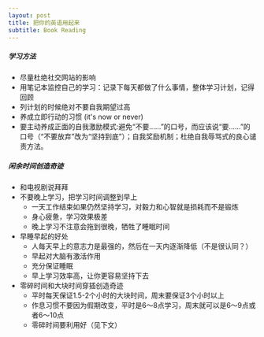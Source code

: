 ```yaml
---
layout: post
title: 把你的英语用起来
subtitle: Book Reading
---
```


<script type="text/javascript" src="http://cdn.mathjax.org/mathjax/latest/MathJax.js?config=default"></script>

##### 学习方法
- 尽量杜绝社交网站的影响
- 用笔记本监控自己的学习：记录下每天都做了什么事情，整体学习计划，记得回顾
- 列计划的时候绝对不要自我期望过高
- 养成立即行动的习惯 (it's now or never)
- 要主动养成正面的自我激励模式:避免“不要……”的口号，而应该说“要……”的口号（“不要放弃”改为“坚持到底”）；自我奖励机制；杜绝自我辱骂式的良心谴责方法。
 
##### 闲余时间创造奇迹
- 和电视剧说拜拜
- 不要晚上学习，把学习时间调整到早上
  - 一天工作结束如果仍然坚持学习，对毅力和心智就是损耗而不是锻炼
  - 身心疲惫，学习效果极差
  - 晚上学习不注意会拖到很晚，牺牲了睡眠时间
- 早睡早起的好处
  -  人每天早上的意志力是最强的，然后在一天内逐渐降低（不是很认同？）
  -  早起对大脑有激活作用
  -  充分保证睡眠
  -  早上学习效率高，让你更容易坚持下去
- 零碎时间和大块时间穿插创造奇迹
  - 平时每天保证1.5-2个小时的大块时间，周末要保证3个小时以上
  - 作息习惯不要因为假期改变，平时是6～8点学习，周末就可以是6～9点或者6～10点
  - 零碎时间要利用好（见下文）


